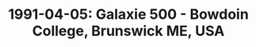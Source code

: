 ---
layout: show
title: '1991-04-05: Galaxie 500 - Bowdoin College, Brunswick ME, USA'
name: 1991-04-05-galaxie-500-bowdoin-college-brunswick-me-usa
artist: 'Galaxie 500'
show-venue: 'Bowdoin College, Brunswick ME, USA'
show-setlist: 
show-date: 1991-04-05
category: 1991
show-radio: 
show-lastfm: 
show-cancelled: 
performers: [
  "Dean Wareham - guitar/vocals",
  "Naomi Yang - bass/vocals",
  "Damon Krukowski - drums"
  ]
facebook-event-url: 
show-poster-url: 'http://media.fullofwishes.co.uk/01-galaxie_500/show_assets/1991-04-05/19910405-galaxie-500-bowdoin-college-05.jpg'
show-ticket-url: 
show-venue-website: 
show-additional: 
---